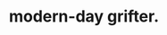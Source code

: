 ---
layout: post
main: false
status: completed
category: projects
back: projects.html
title: modern-day grifter.
quote: A coming-of-age story.
---